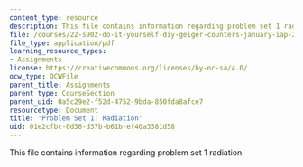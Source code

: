 ```yaml
---
content_type: resource
description: This file contains information regarding problem set 1 radiation.
file: /courses/22-s902-do-it-yourself-diy-geiger-counters-january-iap-2015/01e2cfbc0d36d37bb61bef40a3381d58_MIT22_S902IAP15_pset01.pdf
file_type: application/pdf
learning_resource_types:
- Assignments
license: https://creativecommons.org/licenses/by-nc-sa/4.0/
ocw_type: OCWFile
parent_title: Assignments
parent_type: CourseSection
parent_uid: 0a5c29e2-f52d-4752-9bda-850fda8afce7
resourcetype: Document
title: 'Problem Set 1: Radiation'
uid: 01e2cfbc-0d36-d37b-b61b-ef40a3381d58
---
```

This file contains information regarding problem set 1 radiation.
